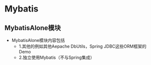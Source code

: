 # Mybatis
## MybatisAlone模块
* MybatisAlone模块内容包括
	* 1.其他的例如其他Aepache DbUtils，Spring JDBC这些ORM框架的Demo
	* 2.独立使用Mybatis（不与Spring集成）
 

